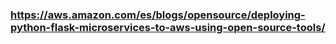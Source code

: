 ### https://aws.amazon.com/es/blogs/opensource/deploying-python-flask-microservices-to-aws-using-open-source-tools/